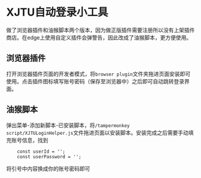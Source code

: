 # XJTU自动登录小工具

做了浏览器插件和油猴脚本两个版本，因为做正版插件需要注册所以没有上架插件商店。在edge上使用自定义插件会弹警告，因此改成了油猴脚本，更方便使用。

## 浏览器插件

打开浏览器插件页面的开发者模式，将`browser plugin`文件夹拖进页面安装即可使用。点击插件图标填写账号密码（保存至浏览器中）之后即可自动跳转登录界面。

## 油猴脚本

弹出菜单-添加新脚本-已安装脚本，将`/tampermonkey script/XJTULoginHelper.js`文件拖进页面以安装脚本。安装完成之后需要手动填充账号信息，找到
```
    const userId = '';
    const userPassword = '';
```
将引号中内容换成你的账号密码即可